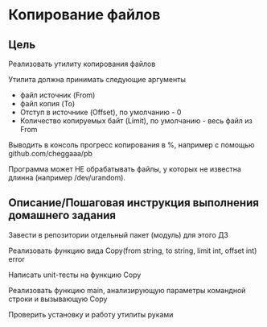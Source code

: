 # Копирование файлов

## Цель
Реализовать утилиту копирования файлов

Утилита должна принимать следующие аргументы

- файл источник (From)
- файл копия (To)
- Отступ в источнике (Offset), по умолчанию - 0
- Количество копируемых байт (Limit), по умолчанию - весь файл из From

Выводить в консоль прогресс копирования в %, например с помощью github.com/cheggaaa/pb

Программа может НЕ обрабатывать файлы, у которых не известна длинна (например /dev/urandom).


## Описание/Пошаговая инструкция выполнения домашнего задания
Завести в репозитории отдельный пакет (модуль) для этого ДЗ

Реализовать функцию вида Copy(from string, to string, limit int, offset int) error

Написать unit-тесты на функцию Copy

Реализовать функцию main, анализирующую параметры командной строки и вызывающую Copy

Проверить установку и работу утилиты руками